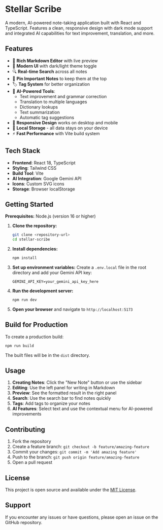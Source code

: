 # Stellar Scribe

A modern, AI-powered note-taking application built with React and TypeScript. Features a clean, responsive design with dark mode support and integrated AI capabilities for text improvement, translation, and more.

## Features

- 📝 **Rich Markdown Editor** with live preview
- 🎨 **Modern UI** with dark/light theme toggle
- 🔍 **Real-time Search** across all notes
- 📌 **Pin Important Notes** to keep them at the top
- 🏷️ **Tag System** for better organization
- 🤖 **AI-Powered Tools**:
  - Text improvement and grammar correction
  - Translation to multiple languages
  - Dictionary lookups
  - Text summarization
  - Automatic tag suggestions
- 📱 **Responsive Design** works on desktop and mobile
- 💾 **Local Storage** - all data stays on your device
- ⚡ **Fast Performance** with Vite build system

## Tech Stack

- **Frontend**: React 18, TypeScript
- **Styling**: Tailwind CSS
- **Build Tool**: Vite
- **AI Integration**: Google Gemini API
- **Icons**: Custom SVG icons
- **Storage**: Browser localStorage

## Getting Started

**Prerequisites:** Node.js (version 16 or higher)

1. **Clone the repository:**
   ```bash
   git clone <repository-url>
   cd stellar-scribe
   ```

2. **Install dependencies:**
   ```bash
   npm install
   ```

3. **Set up environment variables:**
   Create a `.env.local` file in the root directory and add your Gemini API key:
   ```
   GEMINI_API_KEY=your_gemini_api_key_here
   ```

4. **Run the development server:**
   ```bash
   npm run dev
   ```

5. **Open your browser** and navigate to `http://localhost:5173`

## Build for Production

To create a production build:

```bash
npm run build
```

The built files will be in the `dist` directory.

## Usage

1. **Creating Notes**: Click the "New Note" button or use the sidebar
2. **Editing**: Use the left panel for writing in Markdown
3. **Preview**: See the formatted result in the right panel
4. **Search**: Use the search bar to find notes quickly
5. **Tags**: Add tags to organize your notes
6. **AI Features**: Select text and use the contextual menu for AI-powered improvements

## Contributing

1. Fork the repository
2. Create a feature branch: `git checkout -b feature/amazing-feature`
3. Commit your changes: `git commit -m 'Add amazing feature'`
4. Push to the branch: `git push origin feature/amazing-feature`
5. Open a pull request

## License

This project is open source and available under the [MIT License](LICENSE).

## Support

If you encounter any issues or have questions, please open an issue on the GitHub repository.
